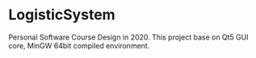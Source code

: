 # LogisticSystem
Personal Software Course Design in 2020.
This project base on Qt5 GUI core, MinGW 64bit compiled environment.
